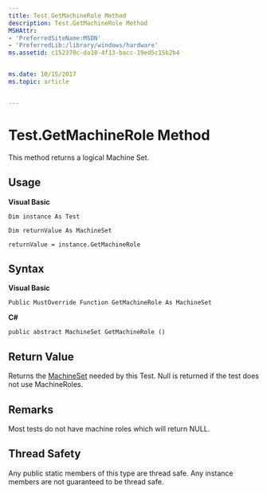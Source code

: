 ```yaml
---
title: Test.GetMachineRole Method
description: Test.GetMachineRole Method
MSHAttr:
- 'PreferredSiteName:MSDN'
- 'PreferredLib:/library/windows/hardware'
ms.assetid: c152370c-da18-4f13-bacc-19ed5c15b2b4


ms.date: 10/15/2017
ms.topic: article


---
```


# Test.GetMachineRole Method


This method returns a logical Machine Set.

## <span id="Usage"></span><span id="usage"></span><span id="USAGE"></span>Usage


**Visual Basic**

`Dim instance As Test`

`Dim returnValue As MachineSet`

`returnValue = instance.GetMachineRole`

## <span id="Syntax"></span><span id="syntax"></span><span id="SYNTAX"></span>Syntax


**Visual Basic**

`Public MustOverride Function GetMachineRole As MachineSet`

**C#**

`public abstract MachineSet GetMachineRole ()`

## <span id="Return_Value"></span><span id="return_value"></span><span id="RETURN_VALUE"></span>Return Value


Returns the [MachineSet](machineset-class.md) needed by this Test. Null is returned if the test does not use MachineRoles.

## <span id="Remarks"></span><span id="remarks"></span><span id="REMARKS"></span>Remarks


Most tests do not have machine roles which will return NULL.

## <span id="Thread_Safety"></span><span id="thread_safety"></span><span id="THREAD_SAFETY"></span>Thread Safety


Any public static members of this type are thread safe. Any instance members are not guaranteed to be thread safe.

 

 






